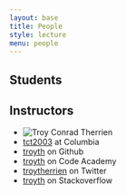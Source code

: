 ```yaml
---
layout: base
title: People
style: lecture
menu: people
---
```

## Students

## Instructors

*   ![Troy Conrad Therrien](http://1.gravatar.com/avatar/8241d6e7491e352db8edf5b5f8633d2c)
*   [tct2003](mailto:tct2003@columbia.edu) at Columbia
*   [troyth](https://github.com/troyth) on Github
*   [troyth](http://www.codecademy.com/troyth) on Code Academy
*   [troytherrien](https://twitter.com/troytherrien) on Twitter
*   [troyth](http://stackoverflow.com/users/1798342/troyth) on Stackoverflow
